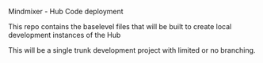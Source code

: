 Mindmixer - Hub Code deployment

This repo contains the baselevel files that will be built to create local development instances of the Hub

This will be a single trunk development project with limited or no branching.

